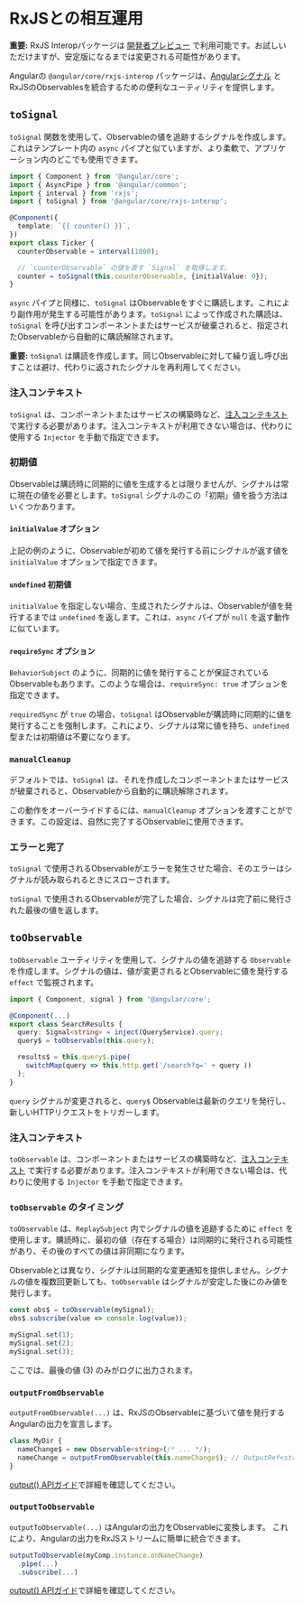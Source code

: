 # RxJSとの相互運用

**重要:** RxJS Interopパッケージは [開発者プレビュー](reference/releases#developer-preview) で利用可能です。お試しいただけますが、安定版になるまでは変更される可能性があります。

Angularの `@angular/core/rxjs-interop` パッケージは、[Angularシグナル](guide/signals) とRxJSのObservablesを統合するための便利なユーティリティを提供します。

## `toSignal`

`toSignal` 関数を使用して、Observableの値を追跡するシグナルを作成します。これはテンプレート内の `async` パイプと似ていますが、より柔軟で、アプリケーション内のどこでも使用できます。

```ts
import { Component } from '@angular/core';
import { AsyncPipe } from '@angular/common';
import { interval } from 'rxjs';
import { toSignal } from '@angular/core/rxjs-interop';

@Component({
  template: `{{ counter() }}`,
})
export class Ticker {
  counterObservable = interval(1000);

  // `counterObservable` の値を表す `Signal` を取得します。
  counter = toSignal(this.counterObservable, {initialValue: 0});
}
```

`async` パイプと同様に、`toSignal` はObservableをすぐに購読します。これにより副作用が発生する可能性があります。`toSignal` によって作成された購読は、`toSignal` を呼び出すコンポーネントまたはサービスが破棄されると、指定されたObservableから自動的に購読解除されます。

**重要:** `toSignal` は購読を作成します。同じObservableに対して繰り返し呼び出すことは避け、代わりに返されたシグナルを再利用してください。

### 注入コンテキスト

`toSignal` は、コンポーネントまたはサービスの構築時など、[注入コンテキスト](guide/di/dependency-injection-context) で実行する必要があります。注入コンテキストが利用できない場合は、代わりに使用する `Injector` を手動で指定できます。

### 初期値

Observableは購読時に同期的に値を生成するとは限りませんが、シグナルは常に現在の値を必要とします。`toSignal` シグナルのこの「初期」値を扱う方法はいくつかあります。

#### `initialValue` オプション

上記の例のように、Observableが初めて値を発行する前にシグナルが返す値を `initialValue` オプションで指定できます。

#### `undefined` 初期値

`initialValue` を指定しない場合、生成されたシグナルは、Observableが値を発行するまでは `undefined` を返します。これは、`async` パイプが `null` を返す動作に似ています。

#### `requireSync` オプション

`BehaviorSubject` のように、同期的に値を発行することが保証されているObservableもあります。このような場合は、`requireSync: true` オプションを指定できます。

`requiredSync` が `true` の場合、`toSignal` はObservableが購読時に同期的に値を発行することを強制します。これにより、シグナルは常に値を持ち、`undefined` 型または初期値は不要になります。

### `manualCleanup`

デフォルトでは、`toSignal` は、それを作成したコンポーネントまたはサービスが破棄されると、Observableから自動的に購読解除されます。

この動作をオーバーライドするには、`manualCleanup` オプションを渡すことができます。この設定は、自然に完了するObservableに使用できます。

### エラーと完了

`toSignal` で使用されるObservableがエラーを発生させた場合、そのエラーはシグナルが読み取られるときにスローされます。

`toSignal` で使用されるObservableが完了した場合、シグナルは完了前に発行された最後の値を返します。

## `toObservable`

`toObservable` ユーティリティを使用して、シグナルの値を追跡する `Observable` を作成します。シグナルの値は、値が変更されるとObservableに値を発行する `effect` で監視されます。

```ts
import { Component, signal } from '@angular/core';

@Component(...)
export class SearchResults {
  query: Signal<string> = inject(QueryService).query;
  query$ = toObservable(this.query);

  results$ = this.query$.pipe(
    switchMap(query => this.http.get('/search?q=' + query ))
  );
}
```

`query` シグナルが変更されると、`query$` Observableは最新のクエリを発行し、新しいHTTPリクエストをトリガーします。

### 注入コンテキスト

`toObservable` は、コンポーネントまたはサービスの構築時など、[注入コンテキスト](guide/di/dependency-injection-context) で実行する必要があります。注入コンテキストが利用できない場合は、代わりに使用する `Injector` を手動で指定できます。

### `toObservable` のタイミング

`toObservable` は、`ReplaySubject` 内でシグナルの値を追跡するために `effect` を使用します。購読時に、最初の値（存在する場合）は同期的に発行される可能性があり、その後のすべての値は非同期になります。

Observableとは異なり、シグナルは同期的な変更通知を提供しません。シグナルの値を複数回更新しても、`toObservable` はシグナルが安定した後にのみ値を発行します。

```ts
const obs$ = toObservable(mySignal);
obs$.subscribe(value => console.log(value));

mySignal.set(1);
mySignal.set(2);
mySignal.set(3);
```

ここでは、最後の値 (3) のみがログに出力されます。

### `outputFromObservable`

`outputFromObservable(...)` は、RxJSのObservableに基づいて値を発行するAngularの出力を宣言します。

```ts
class MyDir {
  nameChange$ = new Observable<string>(/* ... */);
  nameChange = outputFromObservable(this.nameChange$); // OutputRef<string>
}
```

[output() APIガイド](/guide/components/output-fn)で詳細を確認してください。

### `outputToObservable`

`outputToObservable(...)` はAngularの出力をObservableに変換します。
これにより、Angularの出力をRxJSストリームに簡単に統合できます。

```ts
outputToObservable(myComp.instance.onNameChange)
  .pipe(...)
  .subscribe(...)
```

[output() APIガイド](/guide/components/output-fn)で詳細を確認してください。
